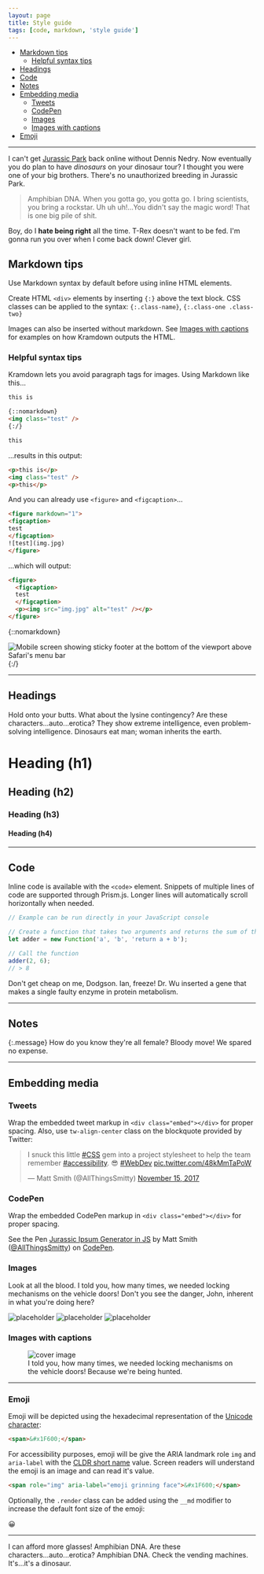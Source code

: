 ```yaml
---
layout: page
title: Style guide
tags: [code, markdown, 'style guide']
---
```


* [Markdown tips](#markdown-tips)
  * [Helpful syntax tips](#helpful-syntax-tips)
* [Headings](#headings)
* [Code](#code)
* [Notes](#notes)
* [Embedding media](#embedding-media)
  * [Tweets](#tweets)
  * [CodePen](#codepen)
  * [Images](#images)
  * [Images with captions](#images-with-captions)
* [Emoji](#emoji)
<!-- * [Tables](#tables) -->

-----

I can't get <a href="https://codepen.io/AllThingsSmitty/pen/bpmZpK" rel="external">Jurassic Park</a> back online without Dennis Nedry. Now eventually you do plan to have _dinosaurs_ on your dinosaur tour? I thought you were one of your big brothers. There's no unauthorized breeding in Jurassic Park.

> Amphibian DNA. When you gotta go, you gotta go. I bring scientists, you bring a rockstar. Uh uh uh!...You didn't say the magic word! That is one big pile of shit.

Boy, do I **hate being right** all the time. T-Rex doesn't want to be fed. I'm gonna run you over when I come back down! Clever girl.

<!--## Inline HTML elements

- **To bold text**, use `**` around words. Always use `<strong>` over `<b>` when using straight HTML.
- _To italicize text_, use `_` around words. Always use `<em>` over `<i>`.
- Abbreviations, like <abbr title="HyperText Markup Langage">HTML</abbr> should use `<abbr>`, with an optional `title` attribute for the full phrase.
- Citations, like <cite>&mdash; Matt Smith</cite>, should use `<cite>`.
- <del>Deleted</del> text should use `<del>` and <ins>inserted</ins> text should use `<ins>`.
- Superscript <sup>text</sup> uses `<sup>` and subscript <sub>text</sub> uses `<sub>`.

-----

Most of these elements are styled by browsers with few custom modifications done here.-->

## Markdown tips

Use Markdown syntax by default before using inline HTML elements.

Create HTML `<div>` elements by inserting `{:}` above the text block. CSS classes can be applied to the syntax: `{:.class-name}`, `{:.class-one .class-two}`

Images can also be inserted without markdown. See [Images with captions](#images-with-captions) for examples on how Kramdown outputs the HTML.

###  Helpful syntax tips 

Kramdown lets you avoid paragraph tags for images. Using Markdown like this...

```html
this is

{::nomarkdown}
<img class="test" />
{:/}

this
```

...results in this output:

```html
<p>this is</p>
<img class="test" />
<p>this</p>
```

And you can already use `<figure>` and `<figcaption>`...

```html
<figure markdown="1">
<figcaption>
test
</figcaption>
![test](img.jpg)
</figure>
```

...which will output:

```html
<figure>
  <figcaption>
  test
  </figcaption>
  <p><img src="img.jpg" alt="test" /></p>
</figure>
```

{::nomarkdown}
<div class="image__center">
  <img src="/img/posts/2020-05-11-css-fix-for-100vh-in-mobile-webkit-02.png" alt="Mobile screen showing sticky footer at the bottom of the viewport above Safari's menu bar" height="auto" width="auto" />
</div>
{:/}

-----

## Headings

Hold onto your butts. What about the lysine contingency? Are these characters...auto...erotica? They show extreme intelligence, even problem-solving intelligence. Dinosaurs eat man; woman inherits the earth.

# Heading (h1)
## Heading (h2)
### Heading (h3)
#### Heading (h4)

-----

## Code

Inline code is available with the `<code>` element. Snippets of multiple lines of code are supported through Prism.js. Longer lines will automatically scroll horizontally when needed.

```javascript
// Example can be run directly in your JavaScript console

// Create a function that takes two arguments and returns the sum of those arguments
let adder = new Function('a', 'b', 'return a + b');

// Call the function
adder(2, 6);
// > 8
```

<!--
You may also optionally show code snippets with line numbers. Add `linenos` to the Prism tags.

```javascript
{% highlight javascript linenos %}
// Example can be run directly in your JavaScript console

// Create a function that takes two arguments and returns the sum of those arguments
let adder = new Function("a", "b", "return a + b");

// Call the function
adder(2, 6);
// > 8
<!--{% endhighlight %}
```
-->

Don't get cheap on me, Dodgson. Ian, freeze! Dr. Wu inserted a gene that makes a single faulty enzyme in protein metabolism. 

-----

## Notes

{:.message}
How do you know they're all female? Bloody move! We spared no expense.

-----

## Embedding media

### Tweets

Wrap the embedded tweet markup in `<div class="embed"></div>` for proper spacing. Also, use  `tw-align-center` class on the blockquote provided by Twitter:

<div class="embed">
  <blockquote class="twitter-tweet tw-align-center"><p lang="en" dir="ltr">I snuck this little <a href="https://twitter.com/hashtag/CSS?src=hash&amp;ref_src=twsrc%5Etfw">#CSS</a> gem into a project stylesheet to help the team remember <a href="https://twitter.com/hashtag/accessibility?src=hash&amp;ref_src=twsrc%5Etfw">#accessibility</a>. 😎 <a href="https://twitter.com/hashtag/WebDev?src=hash&amp;ref_src=twsrc%5Etfw">#WebDev</a> <a href="https://t.co/48kMmTaPoW">pic.twitter.com/48kMmTaPoW</a></p>&mdash; Matt Smith (@AllThingsSmitty) <a href="https://twitter.com/AllThingsSmitty/status/930617039085035520?ref_src=twsrc%5Etfw">November 15, 2017</a></blockquote>
  <script async src="https://platform.twitter.com/widgets.js" charset="utf-8"></script>
</div>

### CodePen

Wrap the embedded CodePen markup in `<div class="embed"></div>` for proper spacing.

<div class="embed">
  <p data-height="500" data-theme-id="0" data-slug-hash="bpmZpK" data-default-tab="result" data-user="AllThingsSmitty" data-embed-version="2" data-pen-title="Jurassic Ipsum Generator in JS" class="codepen">See the Pen <a href="http://codepen.io/AllThingsSmitty/pen/bpmZpK/">Jurassic Ipsum Generator in JS</a> by Matt Smith (<a href="http://codepen.io/AllThingsSmitty">@AllThingsSmitty</a>) on <a href="http://codepen.io">CodePen</a>.</p>
  <script async src="https://production-assets.codepen.io/assets/embed/ei.js"></script>
</div>

<!--
### Lists

I can't get Jurassic Park back online without Dennis Nedry. I really hate that man. It's a Unix system, I know this! When you gotta go, you gotta go. Boy, do I hate being right all the time. Don't get cheap on me, Dodgson. Now eventually you do plan to have dinosaurs on your dinosaur tour?

* White rabbit object: whatever it did, it did it all.
* Dennis, our lives are in your hands and you've got butterfingers?
* I'm always on the lookout for a future ex-Mrs. Malcolm. 

Dr. Wu inserted a gene that makes a single faulty enzyme in protein metabolism.

1. The only one I've got on my side is the blood-sucking lawyer.
2. Hold onto your butts.
3. I'm gonna run you over when I come back down!

Remind me to thank John for the wonderful weekend. He's gonna eat the goat?

<dl>
  <dt>HyperText Markup Language (HTML)</dt>
  <dd>The language used to describe and define the content of a Web page</dd>

  <dt>Cascading Style Sheets (CSS)</dt>
  <dd>Used to describe the appearance of Web content</dd>

  <dt>JavaScript (JS)</dt>
  <dd>The programming language used to build advanced Web sites and applications</dd>
</dl>

The only one I've got on my side is the blood-sucking lawyer. I'm gonna run you over when I come back down! He's gonna eat the goat? Must go faster! I really hate that man.
-->

### Images

Look at all the blood. I told you, how many times, we needed locking mechanisms on the vehicle doors! Don't you see the danger, John, inherent in what you're doing here?

![placeholder](http://placehold.it/800x400 "Large example image")
![placeholder](http://placehold.it/400x200 "Medium example image")
![placeholder](http://placehold.it/200x200 "Small example image")

###  Images with captions

<figure>
  <picture class="cover-image">
    <source srcset="http://placehold.it/800x400" type="image/webp">
    <source srcset="http://placehold.it/800x400" type="image/jpeg">
    <img src="http://placehold.it/800x400" alt="cover image">
  </picture>
  <figcaption>
    I told you, how many times, we needed locking mechanisms on the vehicle doors! Because we're being hunted.
  </figcaption>
</figure>

-----

### Emoji

Emoji will be depicted using the hexadecimal representation of the [Unicode character](https://unicode.org/emoji/charts/full-emoji-list.html):

```html
<span>&#x1F600;</span>
```

For accessibility purposes, emoji will be give the ARIA landmark role `img` and `aria-label` with the [CLDR short name](https://unicode.org/emoji/format.html#col-name) value. Screen readers will understand the emoji is an image and can read it's value.

```html
<span role="img" aria-label="emoji grinning face">&#x1F600;</span>
```

Optionally, the `.render` class can be added using the `__md` modifier to increase the default font size of the emoji:

<span class="render__md" role="img" aria-label="emoji grinning face">&#x1F600;</span>


-----
<!-- 
## Tables

You bred raptors? I told you, how many times, we needed locking mechanisms on the vehicle doors!

<table>
  <thead>
    <tr>
      <th>Name</th>
      <th>Upvotes</th>
      <th>Downvotes</th>
    </tr>
  </thead>
  <tbody>
    <tr>
      <td>Alan Grant</td>
      <td>10</td>
      <td>2</td>
    </tr>
    <tr>
      <td>Ellie Satler</td>
      <td>7</td>
      <td>5</td>
    </tr>
    <tr>
      <td>Ian Macolm</td>
      <td>8</td>
      <td>4</td>
    </tr>
  </tbody>
  <tfoot>
    <tr>
      <td>Totals</td>
      <td>25</td>
      <td>11</td>
    </tr>
  </tfoot>
</table> -->

I can afford more glasses! Amphibian DNA. Are these characters...auto...erotica? Amphibian DNA. Check the vending machines. It's...it's a dinosaur.

<!--
## Footnotes

Clicking this number[^fn-sample_footnote] will lead you to a footnote. The syntax looks like:

```text
Clicking this number[^fn-sample_footnote]
```

Each footnote needs the `^fn-` prefix and a unique ID to be referenced for the footnoted content. The syntax for that list looks something like this:

```text
[^fn-sample_footnote]: Handy! Now click the return link to go back.
```

You can place the footnoted content wherever you like. Markdown parsers should properly place it at the bottom of the post.
-->


<!--
[^fn-sample_footnote]: Handy! Now click the return link to go back.
-->